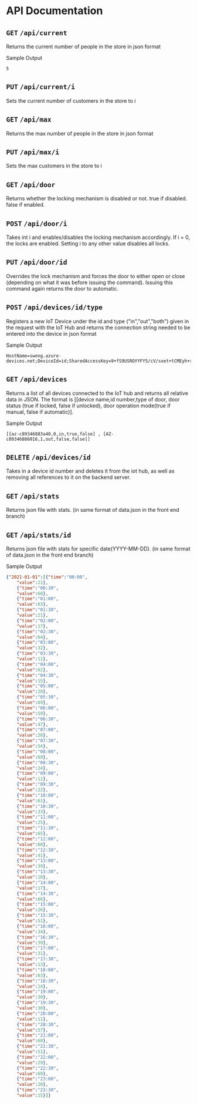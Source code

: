 # API Documentation

## `GET` `/api/current`
Returns the current number of people in the store in json format

Sample Output
```
5
```

## `PUT` `/api/current/i`
Sets the current number of customers in the store to i

## `GET` `/api/max`
Returns the max number of people in the store in json format


## `PUT` `/api/max/i`
Sets the max customers in the store to i

## `GET` `/api/door`
Returns whether the locking mechanism is disabled or not. true if disabled. false if enabled.

## `POST` `/api/door/i`
Takes int i and enables/disables the locking mechanism accordingly. If i = 0, the locks are enabled. Setting i to any other value disables all locks.

## `PUT` `/api/door/id`

Overrides the lock mechanism and forces the door to either open or close (depending on what it was before issuing the command). Issuing this command again returns the door to automatic.


## `POST` `/api/devices/id/type`

Registers a new IoT Device under the id and type ("in","out","both") given in the request with the IoT Hub and returns the connection string needed to be entered into the device in json format

Sample Output
```
HostName=sweng.azure-devices.net;DeviceId=id;SharedAccessKey=9+fS9USROYYFY5/cV/sxet+tCMEyh+xQV/rg/V6oOSE=
```

## `GET` `/api/devices`

Returns a list of all devices connected to the IoT hub and returns all relative data in JSON. The format is [[device name,id number,type of door, door status (true if locked, false if unlocked), door operation mode(true if manual, false if automatic)].

Sample Output
```
[[az-c89346883a40,0,in,true,false] , [AZ-c89346886016,1,out,false,false]]
```


## `DELETE` `/api/devices/id`

Takes in a device id number and deletes it from the iot hub, as well as removing all references to it on the backend server.

## `GET` `/api/stats`
Returns json file with stats. (in same format of data.json in the front end branch)

## `GET` `/api/stats/id`
Returns json file with stats for specific date(YYYY-MM-DD). (in same format of data.json in the front end branch)

Sample Output
```json
{"2021-01-01":[{"time":"00:00",
    "value":21},
    {"time":"00:30",
    "value":68},
    {"time":"01:00",
    "value":63},
    {"time":"01:30",
    "value":21},
    {"time":"02:00",
    "value":17},
    {"time":"02:30",
    "value":64},
    {"time":"03:00",
    "value":32},
    {"time":"03:30",
    "value":11},
    {"time":"04:00",
    "value":62},
    {"time":"04:30",
    "value":15},
    {"time":"05:00",
    "value":20},
    {"time":"05:30",
    "value":69},
    {"time":"06:00",
    "value":59},
    {"time":"06:30",
    "value":47},
    {"time":"07:00",
    "value":28},
    {"time":"07:30",
    "value":54},
    {"time":"08:00",
    "value":69},
    {"time":"08:30",
    "value":24},
    {"time":"09:00",
    "value":11},
    {"time":"09:30",
    "value":22},
    {"time":"10:00",
    "value":61},
    {"time":"10:30",
    "value":33},
    {"time":"11:00",
    "value":25},
    {"time":"11:30",
    "value":65},
    {"time":"12:00",
    "value":68},
    {"time":"12:30",
    "value":41},
    {"time":"13:00",
    "value":39},
    {"time":"13:30",
    "value":10},
    {"time":"14:00",
    "value":17},
    {"time":"14:30",
    "value":66},
    {"time":"15:00",
    "value":26},
    {"time":"15:30",
    "value":51},
    {"time":"16:00",
    "value":34},
    {"time":"16:30",
    "value":39},
    {"time":"17:00",
    "value":31},
    {"time":"17:30",
    "value":13},
    {"time":"18:00",
    "value":63},
    {"time":"18:30",
    "value":14},
    {"time":"19:00",
    "value":30},
    {"time":"19:30",
    "value":30},
    {"time":"20:00",
    "value":11},
    {"time":"20:30",
    "value":57},
    {"time":"21:00",
    "value":60},
    {"time":"21:30",
    "value":51},
    {"time":"22:00",
    "value":29},
    {"time":"22:30",
    "value":69},
    {"time":"23:00",
    "value":20},
    {"time":"23:30",
    "value":15}]}
```

